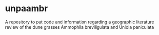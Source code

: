 # unpaambr
A repository to put code and information regarding a geographic literature review of the dune grasses Ammophila breviligulata and Uniola paniculata
